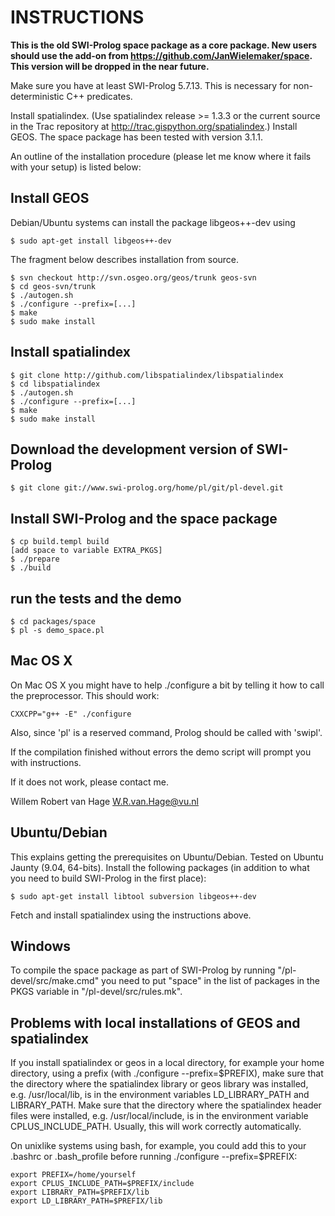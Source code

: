 # INSTRUCTIONS

**This is the old SWI-Prolog space package as a core package.  New users
should use the add-on from https://github.com/JanWielemaker/space.  This
version will be dropped in the near future.**

Make sure you have at least SWI-Prolog 5.7.13. This is necessary for
non-deterministic C++ predicates.

Install spatialindex. (Use spatialindex release >= 1.3.3 or the current
source in the Trac repository at
http://trac.gispython.org/spatialindex.) Install GEOS. The space package
has been tested with version 3.1.1.

An outline of the installation procedure (please let me know where it
fails with your setup) is listed below:

## Install GEOS

Debian/Ubuntu systems can install the package libgeos++-dev using

  ```
  $ sudo apt-get install libgeos++-dev
  ```

The fragment below describes installation from source.

  ```
  $ svn checkout http://svn.osgeo.org/geos/trunk geos-svn
  $ cd geos-svn/trunk
  $ ./autogen.sh
  $ ./configure --prefix=[...]
  $ make
  $ sudo make install
  ```

## Install spatialindex

  ```
  $ git clone http://github.com/libspatialindex/libspatialindex
  $ cd libspatialindex
  $ ./autogen.sh
  $ ./configure --prefix=[...]
  $ make
  $ sudo make install
  ```

## Download the development version of SWI-Prolog

  ```
  $ git clone git://www.swi-prolog.org/home/pl/git/pl-devel.git
  ```

## Install SWI-Prolog and the space package

  ```
  $ cp build.templ build
  [add space to variable EXTRA_PKGS]
  $ ./prepare
  $ ./build
  ```

## run the tests and the demo

  ```
  $ cd packages/space
  $ pl -s demo_space.pl
  ```

## Mac OS X

On Mac OS X you might have to help ./configure a bit by telling it how
to call the preprocessor. This should work:

  ```
  CXXCPP="g++ -E" ./configure
  ```

Also, since 'pl' is a reserved command, Prolog should be called with
'swipl'.

If the compilation finished without errors the demo script will prompt
you with instructions.

If it does not work, please contact me.

Willem Robert van Hage <W.R.van.Hage@vu.nl>

## Ubuntu/Debian

This explains getting the prerequisites on Ubuntu/Debian. Tested on
Ubuntu Jaunty (9.04, 64-bits). Install the following packages (in
addition to what you need to build SWI-Prolog in the first place):

  ```
  $ sudo apt-get install libtool subversion libgeos++-dev
  ```

Fetch and install spatialindex using the instructions above.

## Windows

To compile the space package as part of SWI-Prolog by running "/pl-devel/src/make.cmd" you need to put "space" in the list of packages in the PKGS variable in "/pl-devel/src/rules.mk".

## Problems with local installations of GEOS and spatialindex

If you install spatialindex or geos in a local directory, for example
your home directory, using a prefix (with ./configure --prefix=$PREFIX),
make sure that the directory where the spatialindex
library or geos library was installed, e.g. /usr/local/lib, is in the
environment variables LD_LIBRARY_PATH and LIBRARY_PATH. Make sure that
the directory where the spatialindex header files were installed, e.g.
/usr/local/include, is in the environment variable CPLUS_INCLUDE_PATH.
Usually, this will work correctly automatically.

On unixlike systems using bash, for example, you could add this to your
.bashrc or .bash_profile before running ./configure --prefix=$PREFIX:

  ```
  export PREFIX=/home/yourself
  export CPLUS_INCLUDE_PATH=$PREFIX/include
  export LIBRARY_PATH=$PREFIX/lib
  export LD_LIBRARY_PATH=$PREFIX/lib
  ```


